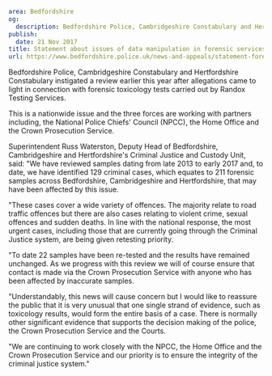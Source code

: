 ```yaml
area: Bedfordshire
og:
  description: Bedfordshire Police, Cambridgeshire Constabulary and Hertfordshire Constabulary instigated a review earlier this year after allegations came to light in connection with forensic toxicology tests carried out by Randox Testing Services.
publish:
  date: 21 Nov 2017
title: Statement about issues of data manipulation in forensic services
url: https://www.bedfordshire.police.uk/news-and-appeals/statement-forensic-services
```

Bedfordshire Police, Cambridgeshire Constabulary and Hertfordshire Constabulary instigated a review earlier this year after allegations came to light in connection with forensic toxicology tests carried out by Randox Testing Services.

This is a nationwide issue and the three forces are working with partners including, the National Police Chiefs' Council (NPCC), the Home Office and the Crown Prosecution Service.

Superintendent Russ Waterston, Deputy Head of Bedfordshire, Cambridgeshire and Hertfordshire's Criminal Justice and Custody Unit, said: "We have reviewed samples dating from late 2013 to early 2017 and, to date, we have identified 129 criminal cases, which equates to 211 forensic samples across Bedfordshire, Cambridgeshire and Hertfordshire, that may have been affected by this issue.

"These cases cover a wide variety of offences. The majority relate to road traffic offences but there are also cases relating to violent crime, sexual offences and sudden deaths. In line with the national response, the most urgent cases, including those that are currently going through the Criminal Justice system, are being given retesting priority.

"To date 22 samples have been re-tested and the results have remained unchanged. As we progress with this review we will of course ensure that contact is made via the Crown Prosecution Service with anyone who has been affected by inaccurate samples.

"Understandably, this news will cause concern but I would like to reassure the public that it is very unusual that one single strand of evidence, such as toxicology results, would form the entire basis of a case. There is normally other significant evidence that supports the decision making of the police, the Crown Prosecution Service and the Courts.

"We are continuing to work closely with the NPCC, the Home Office and the Crown Prosecution Service and our priority is to ensure the integrity of the criminal justice system."
